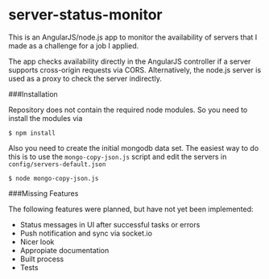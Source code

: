 server-status-monitor
=====================

This is an AngularJS/node.js app to monitor the availability of servers that I made as a challenge for a job I applied.

The app checks availability directly in the AngularJS controller if a server supports cross-origin requests via CORS. Alternatively, the node.js server is used as a proxy to check the server indirectly.

###Installation

Repository does not contain the required node modules. So you need to install the modules via

    $ npm install

Also you need to create the initial mongodb data set. The easiest way to do this is to use the `mongo-copy-json.js` script and edit the servers in `config/servers-default.json`

    $ node mongo-copy-json.js

###Missing Features

The following features were planned, but have not yet been implemented:

* Status messages in UI after successful tasks or errors
* Push notification and sync via socket.io
* Nicer look
* Appropiate documentation
* Built process
* Tests
